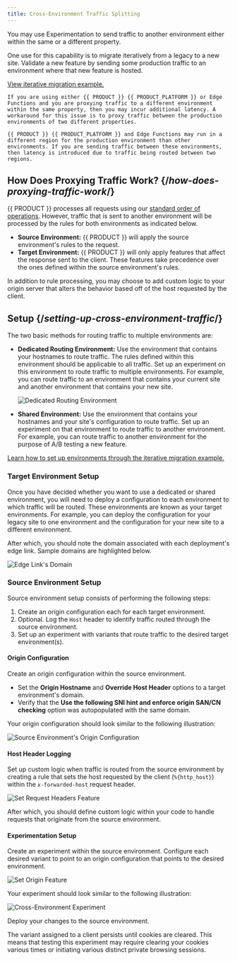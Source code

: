 ```yaml
---
title: Cross-Environment Traffic Splitting
---
```


You may use Experimentation to send traffic to another environment either within the same or a different property. 

One use for this capability is to migrate iteratively from a legacy to a new site. Validate a new feature by sending some production traffic to an environment where that new feature is hosted. 

[View iterative migration example.](/guides/experimentation/iterative_migration)

<Callout type="info">

    If you are using either {{ PRODUCT }} {{ PRODUCT_PLATFORM }} or Edge Functions and you are proxying traffic to a different environment within the same property, then you may incur additional latency. A workaround for this issue is to proxy traffic between the production environments of two different properties.

    {{ PRODUCT }} {{ PRODUCT_PLATFORM }} and Edge Functions may run in a different region for the production environment than other environments. If you are sending traffic between these environments, then latency is introduced due to traffic being routed between two regions. 

</Callout>

## How Does Proxying Traffic Work? {/*how-does-proxying-traffic-work*/}

{{ PRODUCT }} processes all requests using our [standard order of operations](/guides/v7/performance/request#order-of-operations). However, traffic that is sent to another environment will be processed by the rules for both environments as indicated below. 

-   **Source Environment:** {{ PRODUCT }} will apply the source environment's rules to the request. 
-   **Target Environment:** {{ PRODUCT }} will only apply features that affect the response sent to the client. These features take precedence over the ones defined within the source environment's rules.

In addition to rule processing, you may choose to add custom logic to your origin server that alters the behavior based off of the host requested by the client.

## Setup {/*setting-up-cross-environment-traffic*/}

The two basic methods for routing traffic to multiple environments are:

-   **Dedicated Routing Environment:** Use the environment that contains your hostnames to route traffic. The rules defined within this environment should be applicable to all traffic. Set up an experiment on this environment to route traffic to multiple environments. For example, you can route traffic to an environment that contains your current site and another environment that contains your new site.

    ![Dedicated Routing Environment](/images/v7/experimentation-routing-environment.png)

-   **Shared Environment:** Use the environment that contains your hostnames and your site's configuration to route traffic. Set up an experiment on that environment to route traffic to another environment. For example, you can route traffic to another environment for the purpose of A/B testing a new feature.

[Learn how to set up environments through the iterative migration example.](/guides/experimentation/iterative_migration)

### Target Environment Setup

Once you have decided whether you want to use a dedicated or shared environment, you will need to deploy a configuration to each environment to which traffic will be routed. These environments are known as your target environments. For example, you can deploy the configuration for your legacy site to one environment and the configuration for your new site to a different environment. 

After which, you should note the domain associated with each deployment's edge link. Sample domains are highlighted below.

![Edge Link's Domain](/images/v7/experimentation-cross-env-experiment-edge-link.png?width=650)

### Source Environment Setup

Source environment setup consists of performing the following steps:

1.  Create an origin configuration each for each target environment.
2.  Optional. Log the `Host` header to identify traffic routed through the source environment.
3.  Set up an experiment with variants that route traffic to the desired target environment(s).

#### Origin Configuration

Create an origin configuration within the source environment. 

-   Set the **Origin Hostname** and **Override Host Header** options to a target environment's domain.
-   Verify that the **Use the following SNI hint and enforce origin SAN/CN checking** option was autopopulated with the same domain.

Your origin configuration should look similar to the following illustration:

![Source Environment's Origin Configuration](/images/v7/experimentation-cross-env-experiment-origin-configuration.png?width=650)

#### Host Header Logging

Set up custom logic when traffic is routed from the source environment by creating a rule that sets the host requested by the client (`%{http_host}`) within the `x-forwarded-host` request header.

![Set Request Headers Feature](/images/v7/experimentation-cross-env-experiment-host.png)

After which, you should define custom logic within your code to handle requests that originate from the source environment.

#### Experimentation Setup

Create an experiment within the source environment. Configure each desired variant to point to an origin configuration that points to the desired environment. 

![Set Origin Feature](/images/v7/experimentation-cross-env-experiment-set-origin.png)

Your experiment should look similar to the following illustration:

![Cross-Environment Experiment](/images/v7/experimentation-cross-env-experiment.png?width=650)

Deploy your changes to the source environment.

<Callout type="info">

  The variant assigned to a client persists until cookies are cleared. This means that testing this experiment may require clearing your cookies various times or initiating various distinct private browsing sessions. 

</Callout>